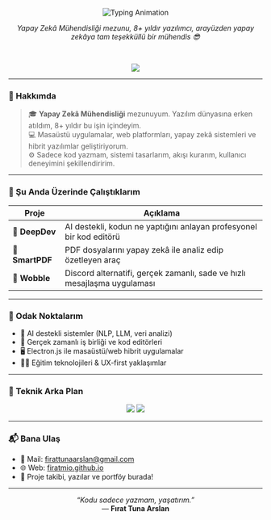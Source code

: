 <p align="center">
  <img src="https://readme-typing-svg.herokuapp.com?font=Fira+Code&size=40&duration=2500&pause=800&color=FFFFFF&center=true&vCenter=true&width=900&lines=Merhaba,+ben+Fırat+👋" alt="Typing Animation" />
</p>

<p align="center">
  <i>Yapay Zekâ Mühendisliği mezunu, 8+ yıldır yazılımcı, arayüzden yapay zekâya tam teşekküllü bir mühendis 😎</i>
</p>

<br/>

<p align="center">
  <img src="https://skillicons.dev/icons?i=python,js,ts,nodejs,react,next,electron,firebase,mysql,postgresql,django,mongodb,css,tailwind,git,github,vscode&perline=9" />
</p>

---

### 🧠 Hakkımda

> 🎓 **Yapay Zekâ Mühendisliği** mezunuyum. Yazılım dünyasına erken atıldım, 8+ yıldır bu işin içindeyim.<br>
> 💻 Masaüstü uygulamalar, web platformları, yapay zekâ sistemleri ve hibrit yazılımlar geliştiriyorum.<br>
> ⚙️ Sadece kod yazmam, sistemi tasarlarım, akışı kurarım, kullanıcı deneyimini şekillendiririm.

---

### 🔭 Şu Anda Üzerinde Çalıştıklarım

| Proje | Açıklama |
|-------|----------|
| 🧠 **DeepDev** | AI destekli, kodun ne yaptığını anlayan profesyonel bir kod editörü |
| 📂 **SmartPDF** | PDF dosyalarını yapay zekâ ile analiz edip özetleyen araç |
| 💬 **Wobble** | Discord alternatifi, gerçek zamanlı, sade ve hızlı mesajlaşma uygulaması |

---

### 🎯 Odak Noktalarım

- 🤖 AI destekli sistemler (NLP, LLM, veri analizi)
- 🧩 Gerçek zamanlı iş birliği ve kod editörleri
- 🖥️ Electron.js ile masaüstü/web hibrit uygulamalar
- 🧑‍🏫 Eğitim teknolojileri & UX-first yaklaşımlar

---

### 💼 Teknik Arka Plan

<p align="center">
  <img src="https://github-readme-stats.vercel.app/api/top-langs/?username=firatmio&layout=compact&theme=transparent&hide_border=true" />
  <img src="https://github-readme-stats.vercel.app/api?username=firatmio&show_icons=true&theme=transparent&hide_border=true" />
</p>

---

### 📬 Bana Ulaş

- 💌 Mail: [firattunaarslan@gmail.com](mailto:firattunaarslan@gmail.com)
- 🌐 Web: [firatmio.github.io](https://firatmio.github.io)
- 🧠 Proje takibi, yazılar ve portföy burada!

---

<p align="center">
  <i>“Kodu sadece yazmam, yaşatırım.”</i>  
  <br/>
  — <strong>Fırat Tuna Arslan</strong>
</p>
